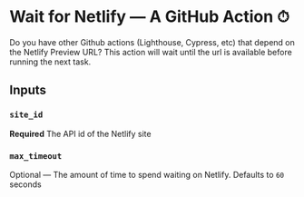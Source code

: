 # Wait for Netlify — A GitHub Action ⏱

Do you have other Github actions (Lighthouse, Cypress, etc) that depend on the Netlify Preview URL? This action will wait until the url is available before running the next task.

## Inputs

### `site_id`

**Required** The API id of the Netlify site

### `max_timeout`

Optional — The amount of time to spend waiting on Netlify. Defaults to `60` seconds
